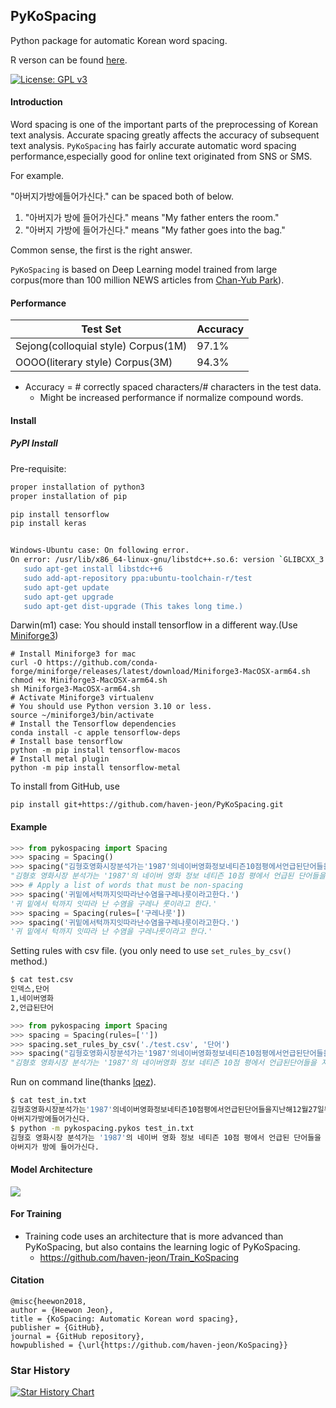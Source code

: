 PyKoSpacing 
---------------

Python package for automatic Korean word spacing.

R verson can be found [here](https://github.com/haven-jeon/KoSpacing).

[![License: GPL v3](https://img.shields.io/badge/License-GPL%20v3-blue.svg)](http://www.gnu.org/licenses/gpl-3.0)


#### Introduction

Word spacing is one of the important parts of the preprocessing of Korean text analysis. Accurate spacing greatly affects the accuracy of subsequent text analysis. `PyKoSpacing` has fairly accurate automatic word spacing performance,especially good for online text originated from SNS or SMS.

For example.

"아버지가방에들어가신다." can be spaced both of below.


1. "아버지가 방에 들어가신다." means  "My father enters the room."
1. "아버지 가방에 들어가신다." means  "My father goes into the bag."

Common sense, the first is the right answer.

`PyKoSpacing` is based on Deep Learning model trained from large corpus(more than 100 million NEWS articles from [Chan-Yub Park](https://github.com/mrchypark)). 


#### Performance

| Test Set  | Accuracy | 
|---|---|
| Sejong(colloquial style) Corpus(1M) | 97.1% |
| OOOO(literary style)  Corpus(3M)   | 94.3% |

- Accuracy = # correctly spaced characters/# characters in the test data.
  - Might be increased performance if normalize compound words. 


#### Install

##### PyPI Install
Pre-requisite:
```bash
proper installation of python3
proper installation of pip

pip install tensorflow
pip install keras


Windows-Ubuntu case: On following error.
On error: /usr/lib/x86_64-linux-gnu/libstdc++.so.6: version `GLIBCXX_3.4.22' not found
   sudo apt-get install libstdc++6
   sudo add-apt-repository ppa:ubuntu-toolchain-r/test
   sudo apt-get update
   sudo apt-get upgrade
   sudo apt-get dist-upgrade (This takes long time.)
```     
Darwin(m1) case: You should install tensorflow in a different way.(Use [Miniforge3](https://github.com/conda-forge/miniforge))
```bssh
# Install Miniforge3 for mac
curl -O https://github.com/conda-forge/miniforge/releases/latest/download/Miniforge3-MacOSX-arm64.sh
chmod +x Miniforge3-MacOSX-arm64.sh
sh Miniforge3-MacOSX-arm64.sh
# Activate Miniforge3 virtualenv
# You should use Python version 3.10 or less.
source ~/miniforge3/bin/activate
# Install the Tensorflow dependencies 
conda install -c apple tensorflow-deps 
# Install base tensorflow 
python -m pip install tensorflow-macos 
# Install metal plugin 
python -m pip install tensorflow-metal
```

To install from GitHub, use

    pip install git+https://github.com/haven-jeon/PyKoSpacing.git


#### Example 

```python
>>> from pykospacing import Spacing
>>> spacing = Spacing()
>>> spacing("김형호영화시장분석가는'1987'의네이버영화정보네티즌10점평에서언급된단어들을지난해12월27일부터올해1월10일까지통계프로그램R과KoNLP패키지로텍스트마이닝하여분석했다.")
"김형호 영화시장 분석가는 '1987'의 네이버 영화 정보 네티즌 10점 평에서 언급된 단어들을 지난해 12월 27일부터 올해 1월 10일까지 통계 프로그램 R과 KoNLP 패키지로 텍스트마이닝하여 분석했다."
>>> # Apply a list of words that must be non-spacing
>>> spacing('귀밑에서턱까지잇따라난수염을구레나룻이라고한다.')
'귀 밑에서 턱까지 잇따라 난 수염을 구레나 룻이라고 한다.'
>>> spacing = Spacing(rules=['구레나룻'])
>>> spacing('귀밑에서턱까지잇따라난수염을구레나룻이라고한다.')
'귀 밑에서 턱까지 잇따라 난 수염을 구레나룻이라고 한다.'
```

Setting rules with csv file. (you only need to use `set_rules_by_csv()` method.)

```bash
$ cat test.csv
인덱스,단어
1,네이버영화
2,언급된단어
```

```python
>>> from pykospacing import Spacing
>>> spacing = Spacing(rules=[''])
>>> spacing.set_rules_by_csv('./test.csv', '단어')
>>> spacing("김형호영화시장분석가는'1987'의네이버영화정보네티즌10점평에서언급된단어들을지난해12월27일부터올해1월10일까지통계프로그램R과KoNLP패키지로텍스트마이닝하여분석했다.")
"김형호 영화시장 분석가는 '1987'의 네이버영화 정보 네티즌 10점 평에서 언급된단어들을 지난해 12월 27일부터 올해 1월 10일까지 통계 프로그램 R과 KoNLP 패키지로 텍스트마이닝하여 분석했다."
```

Run on command line(thanks [lqez](https://github.com/lqez)). 

```bash
$ cat test_in.txt
김형호영화시장분석가는'1987'의네이버영화정보네티즌10점평에서언급된단어들을지난해12월27일부터올해1월10일까지통계프로그램R과KoNLP패키지로텍스트마이닝하여분석했다.
아버지가방에들어가신다.
$ python -m pykospacing.pykos test_in.txt
김형호 영화시장 분석가는 '1987'의 네이버 영화 정보 네티즌 10점 평에서 언급된 단어들을 지난해 12월 27일부터 올해 1월 10일까지 통계 프로그램 R과 KoNLP 패키지로 텍스트마이닝하여 분석했다.
아버지가 방에 들어가신다.
```

#### Model Architecture

![](kospacing_arch.png)


#### For Training

- Training code uses an architecture that is more advanced than PyKoSpacing, but also contains the learning logic of PyKoSpacing.
  - https://github.com/haven-jeon/Train_KoSpacing

#### Citation

```markdowns
@misc{heewon2018,
author = {Heewon Jeon},
title = {KoSpacing: Automatic Korean word spacing},
publisher = {GitHub},
journal = {GitHub repository},
howpublished = {\url{https://github.com/haven-jeon/KoSpacing}}
```

### Star History

[![Star History Chart](https://api.star-history.com/svg?repos=haven-jeon/PyKoSpacing&type=Date)](https://star-history.com/#haven-jeon/PyKoSpacing&Date)


